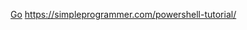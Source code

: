 
<a href="https://simpleprogrammer.com/powershell-tutorial/">Go</a>
https://simpleprogrammer.com/powershell-tutorial/
